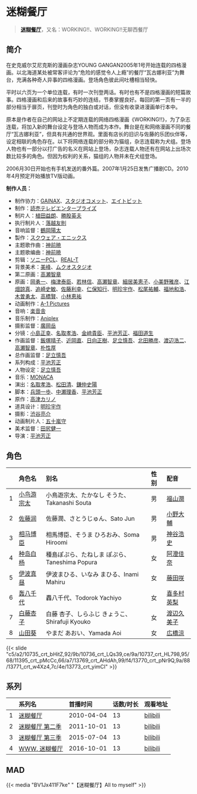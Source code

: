 # 迷糊餐厅


> <u>**[迷糊餐厅](https://bgm.tv/subject/4255)**</u>，又名：WORKING!!、WORKING!!无聊西餐厅

## 简介

在史克威尔艾尼克斯的漫画杂志YOUNG GANGAN2005年1号开始连载的四格漫画。以北海道某处被常客评论为“危险的感觉令人上瘾”的餐厅“瓦古娜利亚”为舞台，充满各种奇人异事的四格漫画。登场角色彼此间吐槽相当轻快。

平时以六页为一个单位连载，有时一次刊登两话。有时也有不是四格漫画的短篇故事。四格漫画和后来的故事有巧妙的连结，节奏掌握良好。每回的第一页有一半的部分相当于扉页，刊登时为角色的独白或对话，但没有收录进漫画单行本中。

原本是作者在自己的网站上不定期连载的网络四格漫画《WORKING!!》，为了杂志连载，将加入新的舞台设定与登场人物而成为本作。舞台是在和网络漫画不同的餐厅“瓦古娜利亚”，但具有共通的世界观。里面有店长的旧识与佐藤的乐团伙伴等，设定相联的角色存在。以下将网络连载的部分称为猫组，杂志连载称为犬组。登场人物也有一部分以打广告的名义在网站上登场，杂志连载人物还有在网站上出场次数比较多的角色。但因为权利的关系，猫组的人物并未在犬组登场。

2006月30日开始也有手机发送的番外篇。2007年1月25日发售广播剧CD。2010年4月预定开始播放TV版动画。

**制作人员：**
- 制作协力：[GAINAX](https://bgm.tv/person/93)、[スタジオコメット](https://bgm.tv/person/13098)、[エイトビット](https://bgm.tv/person/6885)
- 制作：[読売テレビエンタープライズ](https://bgm.tv/person/466)
- 制片人：[植田益朗](https://bgm.tv/person/2156)、[勝股英夫](https://bgm.tv/person/2857)
- 执行制片人：[落越友則](https://bgm.tv/person/39257)
- 音响监督：[鶴岡陽太](https://bgm.tv/person/29)
- 製作：[スクウェア・エニックス](https://bgm.tv/person/497)
- 主题歌作曲：[神前暁](https://bgm.tv/person/3287)
- 主题歌编曲：[神前暁](https://bgm.tv/person/3287)
- 剪辑：[ソニーPCL](https://bgm.tv/person/1491)、[REAL-T](https://bgm.tv/person/46772)
- 背景美术：[美峰](https://bgm.tv/person/27305)、[ムクオスタジオ](https://bgm.tv/person/63928)
- 第二原画：[高瀬智章](https://bgm.tv/person/12641)
- 原画：[岡勇一](https://bgm.tv/person/3405)、[梅津泰臣](https://bgm.tv/person/1354)、[若林信](https://bgm.tv/person/12586)、[高瀬智章](https://bgm.tv/person/12641)、[細居美恵子](https://bgm.tv/person/12049)、[小美野雅彦](https://bgm.tv/person/12423)、[江畑諒真](https://bgm.tv/person/12625)、[追崎史敏](https://bgm.tv/person/1165)、[佐藤利幸](https://bgm.tv/person/3205)、[仁保知行](https://bgm.tv/person/12432)、[明珍宇作](https://bgm.tv/person/13345)、[松尾祐輔](https://bgm.tv/person/8178)、[福地和浩](https://bgm.tv/person/35745)、[木曽勇太](https://bgm.tv/person/15688)、[高橋賢](https://bgm.tv/person/12196)、[小林恵祐](https://bgm.tv/person/13576)
- 动画制作：[A-1 Pictures](https://bgm.tv/person/3525)
- 音响：[楽音舎](https://bgm.tv/person/6132)
- 音乐制作：[Aniplex](https://bgm.tv/person/645)
- 摄影监督：[廣岡岳](https://bgm.tv/person/3386)
- 分镜：[小島正幸](https://bgm.tv/person/750)、[名取孝浩](https://bgm.tv/person/13269)、[金﨑貴臣](https://bgm.tv/person/3101)、[平池芳正](https://bgm.tv/person/2755)、[福田道生](https://bgm.tv/person/2610)
- 作画监督：[飯塚晴子](https://bgm.tv/person/3313)、[近岡直](https://bgm.tv/person/3633)、[日向正樹](https://bgm.tv/person/19948)、[足立慎吾](https://bgm.tv/person/3183)、[北田勝彦](https://bgm.tv/person/12610)、[渡辺浩二](https://bgm.tv/person/1737)、[高瀬智章](https://bgm.tv/person/12641)、[朴性厚](https://bgm.tv/person/22074)
- 总作画监督：[足立慎吾](https://bgm.tv/person/3183)
- 系列构成：[平池芳正](https://bgm.tv/person/2755)
- 人物设定：[足立慎吾](https://bgm.tv/person/3183)
- 音乐：[MONACA](https://bgm.tv/person/5754)
- 演出：[名取孝浩](https://bgm.tv/person/13269)、[松田清](https://bgm.tv/person/12363)、[鎌仲史陽](https://bgm.tv/person/13521)
- 脚本：[兵頭一歩](https://bgm.tv/person/2943)、[中瀬理香](https://bgm.tv/person/2728)、[平池芳正](https://bgm.tv/person/2755)
- 原作：[高津カリノ](https://bgm.tv/person/11079)
- 道具设计：[明珍宇作](https://bgm.tv/person/13345)
- 摄影：[渋谷亮介](https://bgm.tv/person/32984)
- 动画制片人：[五十嵐守](https://bgm.tv/person/35924)
- 美术监督：[田尻健一](https://bgm.tv/person/14226)
- 导演：[平池芳正](https://bgm.tv/person/2755)

## 角色

|     |   角色名   |   别名  | 性别 |  配音  |
|:--- |:------  |:----      |:---  |:--   |
| 1 | [小鸟游宗太](https://bgm.tv/character/10735) | 小鳥遊宗太、たかなし そうた、Takanashi Souta | 男 | [福山潤](https://bgm.tv/person/3818) |
| 2 | [佐藤润](https://bgm.tv/character/10736) | 佐藤潤、さとうじゅん、Sato Jun | 男 | [小野大輔](https://bgm.tv/person/4456) |
| 3 | [相马博臣](https://bgm.tv/character/10737) | 相馬博臣、そうま ひろおみ、Soma Hiroomi | 男 | [神谷浩史](https://bgm.tv/person/4232) |
| 4 | [种岛白杨](https://bgm.tv/character/11395) | 種島ぽぷら、たねしま ぽぷら、Taneshima Popura | 女 | [阿澄佳奈](https://bgm.tv/person/4868) |
| 5 | [伊波真昼](https://bgm.tv/character/13769) | 伊波まひる、いなみ まひる、Inami Mahiru | 女 | [藤田咲](https://bgm.tv/person/5014) |
| 6 | [轰八千代](https://bgm.tv/character/13770) | 轟八千代、Todorok Yachiyo | 女 | [喜多村英梨](https://bgm.tv/person/4251) |
| 7 | [白藤杏子](https://bgm.tv/character/13771) | 白藤 杏子、しらふじ きょうこ、Shirafuji Kyouko | 女 | [渡辺久美子](https://bgm.tv/person/3819) |
| 8 | [山田葵](https://bgm.tv/character/13773) | やまだ あおい、Yamada Aoi | 女 | [広橋涼](https://bgm.tv/person/4165) |

{{< slide "c5/a2/10735_crt_bHitZ,92/9b/10736_crt_LQs39,ce/9a/10737_crt_HL798,95/68/11395_crt_pMcCc,66/a7/13769_crt_AHdAh,99/f4/13770_crt_pNr9Q,9a/88/13771_crt_w4Xz4,7c/4e/13773_crt_yimCI" >}}

## 系列

|     |   系列名   |   首播时间  | 话数/时长  | 观看地址 |
|:---  |:------    |:----      |:---       |:---  |
| 1 |[迷糊餐厅](https://bgm.tv/subject/4255)| 2010-04-04 | 13 | [bilibili](https://www.bilibili.com/bangumi/play/ss866)  |
| 2 |[迷糊餐厅 第二季](https://bgm.tv/subject/20547)| 2011-10-01 | 13 | [bilibili](https://www.bilibili.com/bangumi/play/ss867)  |
| 3 |[迷糊餐厅 第三季](https://bgm.tv/subject/110648)| 2015-07-04 | 13 | [bilibili](https://www.bilibili.com/bangumi/play/ss2587)  |
| 4 |[WWW. 迷糊餐厅](https://bgm.tv/subject/176599)| 2016-10-01 | 13 | [bilibili](https://www.bilibili.com/bangumi/play/ep96596)  |


## MAD

{{< media  "BV1Jx411F7ke"
"【迷糊餐厅】All to myself"  >}}
